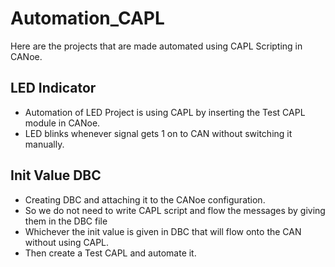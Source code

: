 # Automation_CAPL
Here are the projects that are made automated using CAPL Scripting in CANoe.

## LED Indicator
- Automation of LED Project is using CAPL by inserting the Test CAPL module in CANoe.
- LED blinks whenever signal gets 1 on to CAN without switching it manually.

## Init Value DBC
- Creating DBC and attaching it to the CANoe configuration.
- So we do not need to write CAPL script and flow the messages by giving them in the DBC file
- Whichever the init value is given in DBC that will flow onto the CAN without using CAPL.
- Then create a Test CAPL and automate it.
